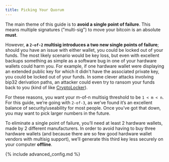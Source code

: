 ```yaml
---
title: Picking Your Quorum
---
```


The main theme of this guide is to **avoid a single point of failure**.
This means multiple signatures ("multi-sig") to move your bitcoin is an absolute **must**.

However, **a `2-of-2` multisig introduces a two new single points of failure**; should you have an issue with either wallet, you could be locked out of your funds.
The most likely scenario would be key loss, but even with excellent backups something as simple as a software bug in one of your hardware wallets could harm you.
For example, if one hardware wallet were displaying an extended public key for which it didn't have the associated private key, you could be locked out of your funds.
In some clever attacks involving bip32 derivation paths, an attacker could even try to ransom your funds back to you (kind of like [CryptoLocker](https://en.wikipedia.org/wiki/CryptoLocker)).

For these reasons, you want your m-of-n multisig threshold to be `1 < m < n`.
For this guide, we’re going with `2-of-3`, as we’ve found it’s an excellent balance of security/useability for most people.
Once you’ve got that down, you may want to pick larger numbers in the future.

To eliminate a single point of failure, you’ll need at least 2 hardware wallets, made by 2 different manufacturers.
In order to avoid having to buy three hardware wallets (and because there are so few good hardware wallet vendors with multisig support), we’ll generate this third key less securely on your computer **offline**.

{% include advanced_config.md %}
